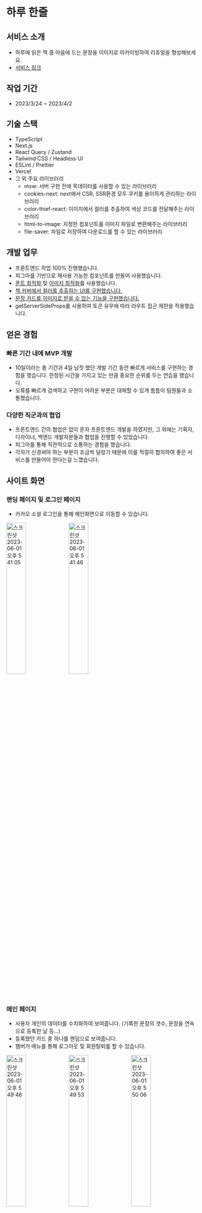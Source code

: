 # 하루 한줄

## 서비스 소개

- 하루에 읽은 책 중 마음에 드는 문장을 이미지로 아카이빙하여 리츄얼을 형성해보세요.
- [서비스 링크](https://one-line-a-day-kappa.vercel.app)

## 작업 기간

- 2023/3/24 ~ 2023/4/2

## 기술 스택

- TypeScript
- Next.js
- React Query / Zustand
- Tailwind CSS / Headless UI
- ESLint / Prettier
- Vercel
- 그 외 주요 라이브러리
  - msw: 서버 구현 전에 목데이터를 사용할 수 있는 라이브러리
  - cookies-next: next에서 CSR, SSR환경 모두 쿠키를 용이하게 관리하는 라이브러리
  - color-thief-react: 이미지에서 컬러를 추출하여 색상 코드를 전달해주는 라이브러리
  - html-to-image: 지정한 컴포넌트를 이미지 파일로 변환해주는 라이브러리
  - file-saver: 파일로 저장하여 다운로드를 할 수 있는 라이브러리

## 개발 업무

- 프론트엔드 작업 100% 진행했습니다.
- 피그마를 기반으로 재사용 가능한 컴포넌트를 만들어 사용했습니다.
- [폰트 최적화](https://youth-dev-log.vercel.app/blog/font-optimization-in-nextjs) 및 [이미지 최적화](https://youth-dev-log.vercel.app/blog/font-optimization-in-nextjs)를 사용했습니다.
- [책 커버에서 컬러를 추출하는 UI를 구현했습니다.](https://youth-dev-log.vercel.app/blog/how-to-use-color-thief-react)
- [문장 카드를 이미지로 받을 수 있는 기능을 구현했습니다.](https://youth-dev-log.vercel.app/blog/how-to-make-a-component-into-an-image)
- getServerSideProps를 사용하여 토큰 유무에 따라 라우트 접근 제한을 적용했습니다.

## 얻은 경험

### 빠른 기간 내에 MVP 개발

- 10일이라는 총 기간과 4일 남짓 했던 개발 기간 동안 빠르게 서비스를 구현하는 경험을 했습니다. 한정된 시간을 가지고 있는 만큼 중요한 순위를 두는 연습을 했습니다.
- 오류를 빠르게 검색하고 구현이 어려운 부분은 대체할 수 있게 틈틈이 팀원들과 소통했습니다.

### 다양한 직군과의 협업

- 프론트엔드 간의 협업은 없이 혼자 프론트엔드 개발을 하였지만, 그 외에는 기획자, 디자이너, 백엔드 개발자분들과 협업을 진행할 수 있었습니다.
- 피그마를 통해 직관적으로 소통하는 경험을 했습니다.
- 각자가 신경써야 하는 부분이 조금씩 달랐기 때문에 이를 적절히 협의하여 좋은 서비스를 만들어야 한다는걸 느꼈습니다.

## 사이트 화면

### 랜딩 페이지 및 로그인 페이지

- 카카오 소셜 로그인을 통해 메인화면으로 이동할 수 있습니다.

<p float="left">
  <img width="32%" alt="스크린샷 2023-06-01 오후 5 41 05" src="https://github.com/potenday-project/303TEN011-frontend/assets/97172050/e81fa668-8ff6-476a-9609-2f81d2189b02">
  <img width="32%" alt="스크린샷 2023-06-01 오후 5 41 46" src="https://github.com/potenday-project/303TEN011-frontend/assets/97172050/75ddb8b1-6ef4-4108-9be4-aa0fee5a4fbe">
</p>

### 메인 페이지

- 사용자 개인의 데이터를 수치화하여 보여줍니다. (기록한 문장의 갯수, 문장을 연속으로 등록한 날 등...)
- 등록했던 카드 중 하나를 랜덤으로 보여줍니다.
- 햄버거 메뉴를 통해 로그아웃 및 회원탈퇴를 할 수 있습니다.

<p float="left">
  <img width="32%" alt="스크린샷 2023-06-01 오후 5 49 46" src="https://github.com/potenday-project/303TEN011-frontend/assets/97172050/a33be650-3ad2-47d0-88d0-c1149f92b281">
  <img width="32%" alt="스크린샷 2023-06-01 오후 5 49 53" src="https://github.com/potenday-project/303TEN011-frontend/assets/97172050/0d000a6f-a070-4fa1-8fd9-c6a6e93e492a">
  <img width="32%" alt="스크린샷 2023-06-01 오후 5 50 06" src="https://github.com/potenday-project/303TEN011-frontend/assets/97172050/736895a6-aefb-4501-8aa0-0e64475732c8">
</p>

### 문장 작성 페이지

- 책 검색을 통해 문장을 작성할 책을 등록할 수 있습니다.
- 최근 검색 기록으로도 검색이 가능하고 최대 10개까지 저장됩니다.
  - zustand persist를 사용하여 로컬 스토리지에 검색 기록을 저장했습니다.
- 책을 등록하고 문장을 작성합니다. 카드는 각종 커스텀을 사용할 수 있습니다. (시연 영상을 확인해주세요.)
  - 기본 제공 색상
  - 책 커버 이미지에서 추출한 색상
  - 기본 템플릿 배경 이미지
  - 문장 폰트
  - 카드 비율
- 이미지와 폰트는 각각 next/image와 next/font를 적극 사용하여 최적화 하였습니다.

<p float="left">
  <img width="24%" alt="스크린샷 2023-06-01 오후 5 54 15" src="https://github.com/potenday-project/303TEN011-frontend/assets/97172050/f8873308-7e38-40ef-9992-543ea116435e">
  <img width="24%" alt="스크린샷 2023-06-01 오후 5 54 44" src="https://github.com/potenday-project/303TEN011-frontend/assets/97172050/219b0450-f14e-4336-83ff-60fda20a2646">
  <img width="24%" alt="스크린샷 2023-06-01 오후 5 55 01" src="https://github.com/potenday-project/303TEN011-frontend/assets/97172050/1f60a6c0-99c1-4a99-a189-006c6c48334c">
  <img width="24%" alt="스크린샷 2023-06-01 오후 5 55 50" src="https://github.com/potenday-project/303TEN011-frontend/assets/97172050/cee896bd-e525-4536-852d-8d2aa072fa37">
</p>

### 상세 페이지

- 등록한 카드 이미지를 확인할 수 있습니다.
- 수정 및 삭제가 가능합니다.
- 카드 이미지 다운로드가 가능합니다. 가로 2160픽셀의 고화질 PNG 파일로 저장됩니다.

<img width="32%" alt="스크린샷 2023-06-01 오후 5 57 32" src="https://github.com/potenday-project/303TEN011-frontend/assets/97172050/aaa6197e-5daa-4df7-bf1b-20a373fe062e">

### 아카이빙 페이지

- 그동안 저장한 카드 이미지를 모아볼 수 있습니다. 클릭하면 상세페이지로 이동합니다.
- 책 제목으로 검색이 가능합니다.

<p float="left">
  <img width="32%" alt="스크린샷 2023-06-01 오후 6 05 58" src="https://github.com/potenday-project/303TEN011-frontend/assets/97172050/a26c6f2a-beae-43ce-a822-a52915b85fdf">
  <img width="32%" alt="스크린샷 2023-06-01 오후 6 06 13" src="https://github.com/potenday-project/303TEN011-frontend/assets/97172050/c9cfb47d-25ea-42d8-a704-883258d5a04a">
  <img width="32%" alt="스크린샷 2023-06-01 오후 6 06 28" src="https://github.com/potenday-project/303TEN011-frontend/assets/97172050/93e6af45-ab0c-46dd-8e50-62f7ca711f8f">
</p>

## 컨트리뷰터

<table border="1">
    <th>
        <a href="https://github.com/devyouth94">김영진(FE)</a>
    </th>
        <th>
        <a href="https://github.com/tajon1030">남다정(BE)</a>
    </th>
        <th>
        <a href="https://bside.best/careercard/bsider3025">류지은(기획)</a>
    </th>
        <th>
        <a href="https://drive.google.com/file/d/1O5wdL9Jee_QGpk2YVX_j1v4TuBL8FjgF/view">권세희(디자인)</a>
    </th>
    <tr>
        <td>
            <img src="https://github.com/devyouth94.png" width='120' />
        </td>
        <td>
            <img src="https://github.com/tajon1030.png" width='120' />
        </td>
        <td>
            <img src="https://user-images.githubusercontent.com/97172050/230305424-3090620d-d723-4c8d-85fd-dc35b2f3618d.jpg" width='120' />
        </td>
        <td>
            <img src="https://user-images.githubusercontent.com/97172050/230305424-3090620d-d723-4c8d-85fd-dc35b2f3618d.jpg" width='120' />
        </td>
    </tr>
    
</table>

